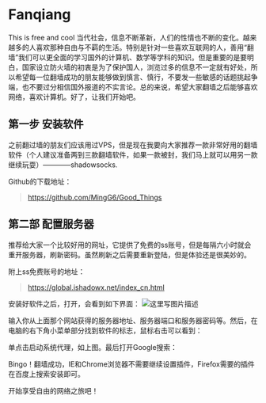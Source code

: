 # Fanqiang
This is free and cool
当代社会，信息不断革新，人们的性情也不断的变化。越来越多的人喜欢那种自由与不羁的生活。特别是针对一些喜欢互联网的人，善用“翻墙”我们可以更全面的学习国外的计算机、数学等学科的知识。但是重要的是要明白，国家设立防火墙的初衷是为了保护国人，浏览过多的信息不一定就有好处，所以希望每一位翻墙成功的朋友能够做到慎言、慎行，不要发一些敏感的话题挑起争端，也不要过分相信国外报道的不实言论。总的来说，希望大家翻墙之后能够喜欢网络，喜欢计算机。好了，让我们开始吧。

第一步 安装软件
--------
之前翻过墙的朋友们应该用过VPS，但是现在我要向大家推荐一款非常好用的翻墙软件（个人建议准备两到三款翻墙软件，如果一款被封，我们马上就可以用另一款继续玩耍）————shadowsocks.
	
Github的下载地址：
>https://github.com/MingG6/Good_Things

第二部 配置服务器
--------

推荐给大家一个比较好用的网址，它提供了免费的ss账号，但是每隔六小时就会重开服务器，刷新密码。虽然刷新之后需要重新登陆，但是体验还是很美妙的。

附上ss免费账号的地址：
	
>https://global.ishadowx.net/index_cn.html

安装好软件之后，打开，会看到如下界面：
![这里写图片描述](http://img.blog.csdn.net/20180109215700192?watermark/2/text/aHR0cDovL2Jsb2cuY3Nkbi5uZXQveDk3MDY5/font/5a6L5L2T/fontsize/400/fill/I0JBQkFCMA==/dissolve/70/gravity/SouthEast)

输入你从上面那个网站获得的服务器地址、服务器端口和服务器密码等。然后，在电脑的右下角小菜单部分找到软件的标志，鼠标右击可以看到：


单点击启动系统代理，如上图。最后打开Google搜索：


Bingo！翻墙成功，IE和Chrome浏览器不需要继续设置插件，Firefox需要的插件在百度上搜索安装即可。

开始享受自由的网络之旅吧！

